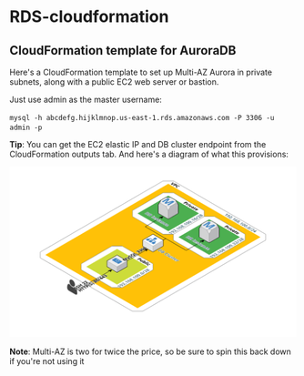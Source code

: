 # RDS-cloudformation

## CloudFormation template for AuroraDB

Here's a CloudFormation template to set up Multi-AZ Aurora in private subnets, along with a public EC2 web server or bastion. 

Just use admin as the master username:

`mysql -h abcdefg.hijklmnop.us-east-1.rds.amazonaws.com -P 3306 -u admin -p`

**Tip**: You can get the EC2 elastic IP and DB cluster endpoint from the CloudFormation outputs tab. And here's a diagram of what this provisions:

![](RDS-CloudFormation.png)

**Note**: Multi-AZ is two for twice the price, so be sure to spin this back down if you're not using it

